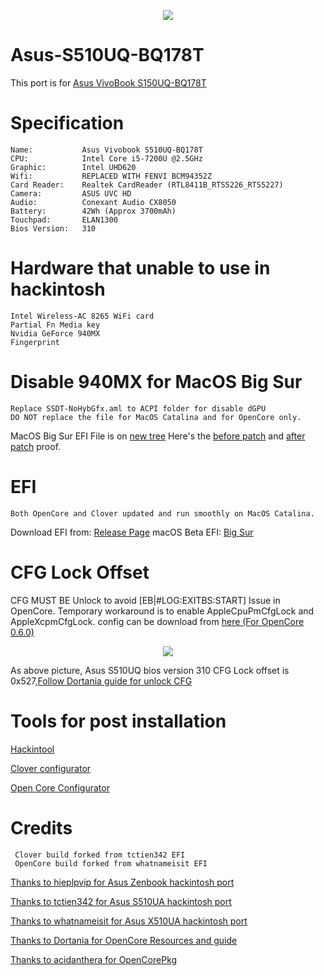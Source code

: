 <p align="center">
<img src="https://i.imgur.com/piJu4XY.png")
    </p>


# Asus-S510UQ-BQ178T   
This port is for [Asus VivoBook S150UQ-BQ178T](https://www.notebookcheck.net/Asus-VivoBook-S15-S510UQ-BQ178T.294032.0.html)


# Specification

    Name:           Asus Vivobook S510UQ-BQ178T
    CPU:            Intel Core i5-7200U @2.5GHz
    Graphic:        Intel UHD620
    Wifi:           REPLACED WITH FENVI BCM94352Z 
    Card Reader:    Realtek CardReader (RTL8411B_RTS5226_RTS5227)
    Camera:         ASUS UVC HD
    Audio:          Conexant Audio CX8050
    Battery:        42Wh (Approx 3700mAh)
    Touchpad:       ELAN1300
    Bios Version:   310
    

# Hardware that unable to use in hackintosh
   
    Intel Wireless-AC 8265 WiFi card 
    Partial Fn Media key
    Nvidia GeForce 940MX 
    Fingerprint

# Disable 940MX for MacOS Big Sur 

    Replace SSDT-NoHybGfx.aml to ACPI folder for disable dGPU
    DO NOT replace the file for MacOS Catalina and for OpenCore only.
    
MacOS Big Sur EFI File is on [new tree](https://github.com/JoK3rLeE/Asus-S510UQ-BQ178T/tree/Big-Sur)
Here's the [before patch](https://i.imgur.com/jiTHabt.png) and [after patch](https://i.imgur.com/tURa1DG.png) proof.

# EFI
    Both OpenCore and Clover updated and run smoothly on MacOS Catalina. 

Download EFI from: [Release Page](https://github.com/JoK3rLeE/Asus-S510UQ-BQ178T/releases)
macOS Beta EFI: [Big Sur](https://github.com/JoK3rLeE/Asus-S510UQ-BQ178T/tree/Big-Sur)

    
# CFG Lock Offset
CFG MUST BE Unlock to avoid [EB|#LOG:EXITBS:START] Issue in OpenCore. 
Temporary workaround is to enable AppleCpuPmCfgLock and AppleXcpmCfgLock. config can be download from [here (For OpenCore 0.6.0)](https://github.com/JoK3rLeE/Asus-S510UQ-BQ178T/releases/download/v2/config.plist)

<p align="center">
<img src="https://i.imgur.com/S4Repod.png")
    </p>

As above picture, Asus S510UQ bios version 310 CFG Lock offset is 0x527,[Follow Dortania guide for unlock CFG](https://dortania.github.io/OpenCore-Install-Guide/extras/msr-lock.html)
    
# Tools for post installation 

[Hackintool](https://github.com/headkaze/Hackintool)

[Clover configurator](https://mackie100projects.altervista.org/download-clover-configurator/)

[Open Core Configurator](https://mackie100projects.altervista.org/download-opencore-configurator/)

# Credits 
     Clover build forked from tctien342 EFI 
     OpenCore build forked from whatnameisit EFI

[Thanks to hieplpvip for Asus Zenbook hackintosh port](https://github.com/hieplpvip/ASUS-ZENBOOK-HACKINTOSH)

[Thanks to tctien342 for Asus S510UA hackintosh port](https://github.com/tctien342/Asus-Vivobook-S510UA-Hackintosh)

[Thanks to whatnameisit for Asus X510UA hackintosh port](https://github.com/whatnameisit/Asus-Vivobook-X510UA-BQ490-Catalina-10.15.3-Hackintosh)

[Thanks to Dortania for OpenCore Resources and guide](https://github.com/dortania)

[Thanks to acidanthera for OpenCorePkg](https://github.com/acidanthera/OpenCorePkg)

